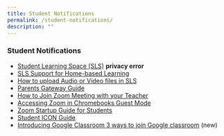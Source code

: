 ```yaml
---
title: Student Notifications
permalink: /student-notifications/
description: ""
---
```

### **Student Notifications**

*   [Student Learning Space (SLS)](https://vle.learning.moe.edu.sg/login) **privacy error**
*   [SLS Support for Home-based Learning](https://staging.dumgjq4ikmf5k.amplifyapp.com/hbl/)
*   [How to upload Audio or Video files in SLS](/files/SLS_How_to_Upload_Audio-Video_Files.pdf)
*   [Parents Gateway Guide](https://staging.dumgjq4ikmf5k.amplifyapp.com/student-notifications/parent-gateway/)
*   [How to Join Zoom Meeting with your Teacher](/files/Guide-to-join-zoom-meeting-with-your-teacher.pdf)
*   [Accessing Zoom in Chromebooks Guest Mode](/files/Accessing-Zoom-in-Chromebooks-Guest-Mode.pdf)
*   [Zoom Startup Guide for Students](https://mayflowerpri.moe.edu.sg/qql/slot/u517/Zoom_Quick%20Startup%20Guide.mp4)
*   [Student ICON Guide](https://staging.dumgjq4ikmf5k.amplifyapp.com/holistic-education/ict/student-icon/)
*   [Introducing Google Classroom 3 ways to join Google classroom](/files/Introduction_Google_Classroom.pdf) (new)